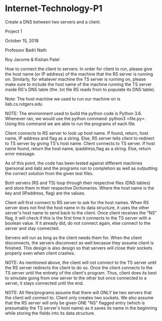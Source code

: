 # Internet-Technology-P1
Create a DNS between two servers and a client.

Project 1

October 15, 2018

Professor Badri Nath

Roy Jacome & Kishan Patel

How to connect the client to servers: In order for client to run, please give the host name (or IP address) of the machine that the RS server is running on. Similarly, for whatever machine the TS server is running on, please make sure to include the host name of the machine running the TS server inside RS's DNS table (the .txt file RS reads from to populate its DNS table).

Note: The host machine we used to run our machine on is ilab.cs.rutgers.edu

NOTE: The environment used to build the python code is Python 3.6. Whenever ran, we would use the python command: python3 <file.py>. Using this command we are able to run the programs of each file.

Client connects to RS server to look up host name. If found, return, host name, IP address and flag as a string. Else, RS server tells client to redirect to TS server by giving TS's host name. Client connects to TS server. If host name found, return the host name, ipaddress,flag as a string. Else, return error message.

As of this point, the code has been tested against different machines (personal and ilab) and the programs run to completion as well as outputting the correct solution from the given test files.

Both servers (RS and TS) loop through their respective files (DNS tables) and store them in their respective Dictionaries. Where the host name is the key and (IPaddress, flag) are the values.

Client will first connect to RS server to ask for the host names. When RS server does not find the host name in its data structure, it uses the other server's host name to send back to the client. Once client receives the "NS" flag, it will check if this is the first time it connects to the TS server with a boolean value. If it already did, do not connect again, else connect to the server and stay connected.

Servers will run as long as the client needs them for. When the client disconnects, the servers disconnect as well becasue they assume client is finished. This design is also design so that servers will close their sockets properly even when client crashes.

NOTE: As mentioned above, the client will not connect to the TS server until the RS server redirects the client to do so. Once the client connects to the TS server until the entirety of the client's program. Thus, client does its best to simulate going from one server to the other but once connected to a server, it stays connected until the end.

NOTE: All files/programs assume that there will ONLY be two servers that the client will connect to. Client only creates two sockets. We also assume that the RS server will only be given ONE "NS" flagged entry (which is presumably the TS server's host name) as it saves its name in the beginning while storing the fields into its data structure.